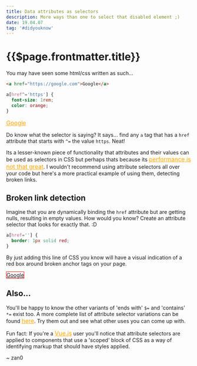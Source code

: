 ```yaml
---
title: Data attributes as selectors
description: More ways than one to select that disabled element ;)
date: 19.04.07
tag: '#didyouknow'
---
```


# {{$page.frontmatter.title}}

<Badge :text="$page.frontmatter.date" />
<Badge :text="$page.frontmatter.tag" />
<Tweet />

You may have seen some html/css written as such...

```html
<a href="https://google.com">Google</a>
```

```css
a[href^='https'] {
  font-size: 1rem;
  color: orange;
}
```

<style>
a[href^="https"] {
  font-size: 1rem;
  color: orange;
}

a[href=""]{
	border:1px solid red;
}
</style>

<a href="https://google.com">Google</a>

Do know what the selector is saying? It says... find any `a` tag that has a `href` attribute that starts with `^=` the value `https`. Neat!

Its a lesser-known piece of functionality that attributes and their values can be used as selectors in CSS but perhaps thats because its [performance is not that great](https://jsperf.com/attribute-vs-class-selectors). I wouldn't recommend using attribute selectors all over your code but here's a more practical example of using them, detecting broken links.

## Broken link detection

Imagine that you are dynamically binding the `href` attribute but are getting nulls, resulting in empty values. How would you know? Create an attribute selector that looks for exactly that. :D

```css
a[href=''] {
  border: 1px solid red;
}
```

By just adding this line of CSS you know will have a visual indication of a red box around broken anchor tags on your page.

<a href="">Google</a>

## Also...

You'll be happy to know the other variants of 'ends with' `$=` and 'contains' `*=` exist too. A more complete list of attribute selector variations can be found [here](https://www.w3schools.com/CSS/css_attribute_selectors.asp). Try them out and see what other uses you can come up with.

Fun fact: If you're a [Vue.js](https://vuejs.org/) user you'll notice that attribute selectors are applied to components that use a 'scoped' block of CSS as a way of identifying markup that should have styles applied.

~ zan0
